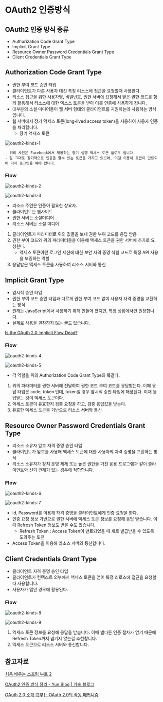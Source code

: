 # OAuth2 인증방식

## OAuth2 인증 방식 종류

- Authorization Code Grant Type
- Implicit Grant Type
- Resource Owner Password Credentials Grant Type
- Client Credentials Grant Type

## Authorization Code Grant Type

- 권한 부여 코드 승인 타입
- 클라이언트가 다른 사용자 대신 특정 리소스에 접근을 요청할때 사용한다.
- 리소스 접근을 위한 사용자명, 비밀번호, 권한 서버에 요청해서 받은 권한 코드를 함께 활용해서 리소스에 대한 엑스스 토큰을 받아 이를 인증에 사용하게 됩니다.
- 대부분의 소셜 미디어들이 웹 서버 형태의 클라이언트를 지원하는데 사용하는 방식입니다.
- 웹 서버에서 장기 액세스 토큰(long-lived access token)을 사용하여 사용자 인증을 처리합니다.
    - 장기 액세스 토큰

![oauth2-kinds-1](https://github.com/ksy90101/TIL/blob/master/web/image/oauth2-kinds-1.png?raw=true)

    - 위의 사진은 Facebook에서 제공하는 장기 실행 액세스 토큰 플로우 입니다.
    - 말 그대로 장기적으로 인증을 할수 있는 토큰을 가지고 있으며, 이걸 이용해 토큰이 만료되어 다시 로그인을 해야 합니다.

### Flow

![oauth2-kinds-2](https://github.com/ksy90101/TIL/blob/master/web/image/oauth2-kinds-2.png?raw=true)

![oauth2-kinds-3](https://github.com/ksy90101/TIL/blob/master/web/image/oauth2-kinds-3.png?raw=true)

- 리소스 주인은 인증이 필요한 상요자.
- 클라이언트는 웹사이트
- 권한 서버는 소셜미디어
- 리소스 서버는 소셜 미디어

1. 클라이언트가 파라미터로 위의 값들을 보내 권한 부여 코드를 응답 받음
2. 권한 부여 코드와 위의 파라미터들을 이용해 액세스 토큰을 권한 서버에 추가로 요청한다. 
    - 액세스 토큰이란 로그인 세션에 대한 보안 자격 증명 식별 코드로 특정 API 사용을 보증하는 역할
3. 응답받은 액세스 토큰을 사용하여 리소스 서버와 통신

## Implicit Grant Type

- 암시적 승인 타입
- 권한 부여 코드 승인 타입과 다르게 권한 부여 코드 없이 사용자 자격 증명을 교환하는 방식
- 원래는 JavaScript에서 사용하기 위해 만들어 졌지만, 특정 상황에서만 권장합니다.
- 실제로 사용을 권장하지 않는 글도 있습니다.

[Is the OAuth 2.0 Implicit Flow Dead?](https://developer.okta.com/blog/2019/05/01/is-the-oauth-implicit-flow-dead)

### Flow

![oauth2-kinds-4](https://github.com/ksy90101/TIL/blob/master/web/image/oauth2-kinds-4.png?raw=true)

![oauth2-kinds-5](https://github.com/ksy90101/TIL/blob/master/web/image/oauth2-kinds-5.png?raw=true)

- 각 역할을 위의 Authorization Code Grant Type와 똑같다.

1. 위의 파라미터를 권한 서버에 전달하여 권한 코드 부여 코드를 응답받는다. 이때 응답 타입은 code, token 인데, token일 경우 암시적 승인 타입에 해당된다. 이때 응답받는 것이 액세스 토큰이다.
2. 액세스 토큰이 유효한지 검증 요청을 하고, 검증 응답값을 받는다.
3. 유효한 엑세스 토큰을 기반으로 리소스 서버와 통신

## Resource Owner Password Credentials Grant Type

- 리소스 소유자 암호 자격 증명 승인 타입
- 클라이언트가 암호를 사용해 엑세스 토큰에 대한 사용자의 자격 증명을 교환하는 방식
- 리소스 소유자가 장치 운영 체제 또는 높은 권한을 가진 응용 프로그램과 같이 클라이언트와 신뢰 관계가 있는 경우에 적합합니다.

### Flow

![oauth2-kinds-6](https://github.com/ksy90101/TIL/blob/master/web/image/oauth2-kinds-6.png?raw=true)

![oauth2-kinds-7](https://github.com/ksy90101/TIL/blob/master/web/image/oauth2-kinds-7.png?raw=true)

- Id, Password를 이용해 자격 증명을 클라이언트에게 인증 요청을 한다.
- 인증 요청 정보 기반으로 권한 서버에 엑세스 토큰 정보를 요청해 응답 받습니다. 이때 Refresh Token 정보도 받을 수도 있습니다.
    - Refresh Token : Access Token이 만료되었을 때 새로 발급받을 수 있도록 도와주는 토큰
- Access Token을 이용해 리소스 서버와 통신합니다.

## Client Credentials Grant Type

- 클라이언트 자격 증명 승인 타입
- 클라이언트가 컨텍스트 외부에서 액세스 토큰을 얻어 특정 리로스에 접근을 요청할때 사용합니다.
- 사용자가 앱인 경우에 활용된다.

### Flow

![oauth2-kinds-8](https://github.com/ksy90101/TIL/blob/master/web/image/oauth2-kinds-8.png?raw=true)

![oauth2-kinds-9](https://github.com/ksy90101/TIL/blob/master/web/image/oauth2-kinds-9.png?raw=true)

1. 엑세스 토큰 정보를 요청해 응답을 받습니다. 이때 별다른 인증 절차가 없기 때문에 Refresh Token까지 넘기지 않는걸 추천합니다.
2. 엑세스 토큰으로 리소스 서버와 통신합니다.

## 참고자료

[처음 배우는 스프링 부트 2](https://www.aladin.co.kr/shop/wproduct.aspx?ItemId=168752840&start=slayer)

[OAuth2 인증 방식 정리 - Yun Blog | 기술 블로그](https://cheese10yun.github.io/oauth2/)

[OAuth 2.0 소개 [2부] : OAuth 2.0의 작동 메커니즘](http://www.2e.co.kr/news/articleView.html?idxno=208594)
